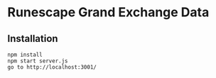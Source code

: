 # Runescape Grand Exchange Data

## Installation
```
npm install
npm start server.js
go to http://localhost:3001/
```

